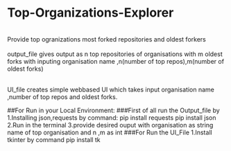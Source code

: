 # Top-Organizations-Explorer
<br>Provide top ogranizations most forked repositories and oldest forkers<br>
<br>output_file gives output as n top repositories of organisations with m oldest forks with inputing organisation name ,n(number of top repos),m(number of oldest forks)<br>

<br>UI_file creates simple webbased UI which takes input organisation name ,number of top repos and oldest forks.<br>

##For Run in your Local Environment:
  ###First of all run the Output_file by 
  1.Installing json,requests by command: pip install requests
                                         pip install json
  2.Run in the terminal 
  3.provide desired ouput with organisation as string name of top organisation and n ,m as int
  ###For Run the UI_File
  1.Install tkinter by command pip install tk
  

